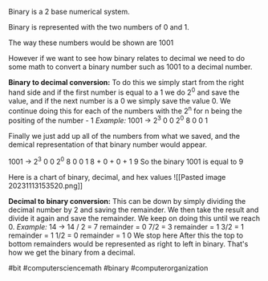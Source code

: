 Binary is a 2 base numerical system.

Binary is represented with the two numbers of 0 and 1.

The way these numbers would be shown are 1001

However if we want to see how binary relates to decimal we need to do some math to convert a binary number such as 1001 to a decimal number.

**Binary to decimal conversion:**
To do this we simply start from the right hand side and if the first number is equal to a 1 we do 2<sup>0</sup> and save the value, and if the next number is a 0 we simply save the value 0. We continue doing this for each of the numbers with the 2<sup>n</sup> for n being the positing of the number - 1
*Example:* 
1001 -> 2<sup>3</sup> 0 0 2<sup>0</sup> 
			 8 0 0 1

Finally we just add up all of the numbers from what we saved, and the demical representation of that binary number would appear.

1001 -> 2<sup>3</sup> 0 0 2<sup>0</sup> 
			 8 0 0 1
			 8 + 0 + 0 + 1
			 9
So the binary 1001 is equal to 9 

Here is a chart of binary, decimal, and hex values
![[Pasted image 20231113153520.png]]

**Decimal to binary conversion:** 
This can be down by simply dividing the decimal number by 2 and saving the remainder. We then take the result and divide it again and save the remainder. We keep on doing this until we reach 0.
*Example:* 
14 -> 14 / 2 = 7 remainder = 0
			7/2 = 3 remainder = 1
			3/2 = 1 remainder = 1
			1/2 = 0 remainder = 1
			0 We stop here
After this the top to bottom remainders would be represented as right to left in binary. 
That's how we get the binary from a decimal.

#bit #computersciencemath #binary #computerorganization 
